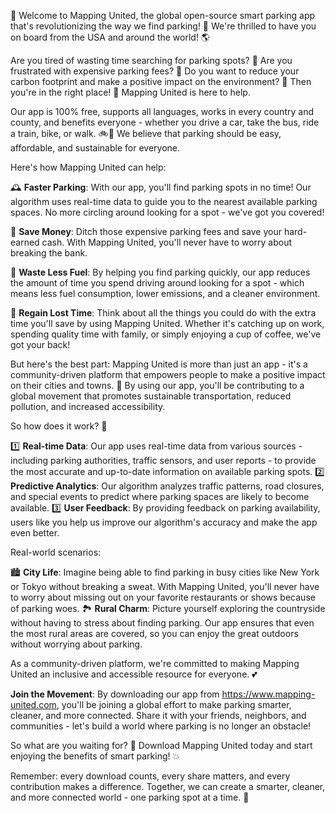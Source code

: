 🎉 Welcome to Mapping United, the global open-source smart parking app that's revolutionizing the way we find parking! 🚗 We're thrilled to have you on board from the USA and around the world! 🌎

Are you tired of wasting time searching for parking spots? 💸 Are you frustrated with expensive parking fees? 🚫 Do you want to reduce your carbon footprint and make a positive impact on the environment? 🌿 Then you're in the right place! 📍 Mapping United is here to help.

Our app is 100% free, supports all languages, works in every country and county, and benefits everyone - whether you drive a car, take the bus, ride a train, bike, or walk. 🚲💨 We believe that parking should be easy, affordable, and sustainable for everyone.

Here's how Mapping United can help:

🕰️ **Faster Parking**: With our app, you'll find parking spots in no time! Our algorithm uses real-time data to guide you to the nearest available parking spaces. No more circling around looking for a spot - we've got you covered!

💸 **Save Money**: Ditch those expensive parking fees and save your hard-earned cash. With Mapping United, you'll never have to worry about breaking the bank.

🌿 **Waste Less Fuel**: By helping you find parking quickly, our app reduces the amount of time you spend driving around looking for a spot - which means less fuel consumption, lower emissions, and a cleaner environment.

💪 **Regain Lost Time**: Think about all the things you could do with the extra time you'll save by using Mapping United. Whether it's catching up on work, spending quality time with family, or simply enjoying a cup of coffee, we've got your back!

But here's the best part: Mapping United is more than just an app - it's a community-driven platform that empowers people to make a positive impact on their cities and towns. 🌆 By using our app, you'll be contributing to a global movement that promotes sustainable transportation, reduced pollution, and increased accessibility.

So how does it work? 🤔

1️⃣ **Real-time Data**: Our app uses real-time data from various sources - including parking authorities, traffic sensors, and user reports - to provide the most accurate and up-to-date information on available parking spots.
2️⃣ **Predictive Analytics**: Our algorithm analyzes traffic patterns, road closures, and special events to predict where parking spaces are likely to become available.
3️⃣ **User Feedback**: By providing feedback on parking availability, users like you help us improve our algorithm's accuracy and make the app even better.

Real-world scenarios:

🏙️ **City Life**: Imagine being able to find parking in busy cities like New York or Tokyo without breaking a sweat. With Mapping United, you'll never have to worry about missing out on your favorite restaurants or shows because of parking woes.
🏞️ **Rural Charm**: Picture yourself exploring the countryside without having to stress about finding parking. Our app ensures that even the most rural areas are covered, so you can enjoy the great outdoors without worrying about parking.

As a community-driven platform, we're committed to making Mapping United an inclusive and accessible resource for everyone. 💕

**Join the Movement**: By downloading our app from https://www.mapping-united.com, you'll be joining a global effort to make parking smarter, cleaner, and more connected. Share it with your friends, neighbors, and communities - let's build a world where parking is no longer an obstacle!

So what are you waiting for? 🎉 Download Mapping United today and start enjoying the benefits of smart parking! 💥

Remember: every download counts, every share matters, and every contribution makes a difference. Together, we can create a smarter, cleaner, and more connected world - one parking spot at a time. 🌟